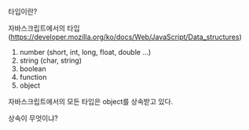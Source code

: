 타입이란?

자바스크립트에서의 타입 (https://developer.mozilla.org/ko/docs/Web/JavaScript/Data_structures)

1. number (short, int, long, float, double ...)
2. string (char, string)
3. boolean
4. function
5. object

자바스크립트에서의 모든 타입은 object를 상속받고 있다.

상속이 무엇이냐?

